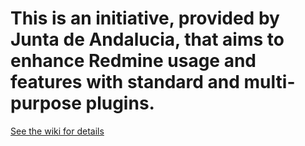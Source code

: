 # This is an initiative, provided by Junta de Andalucia, that aims to **enhance Redmine** usage and features with **standard and multi-purpose plugins**.

[See the wiki for details](/sadesi-hgp/RedMine-HGP/wiki)
